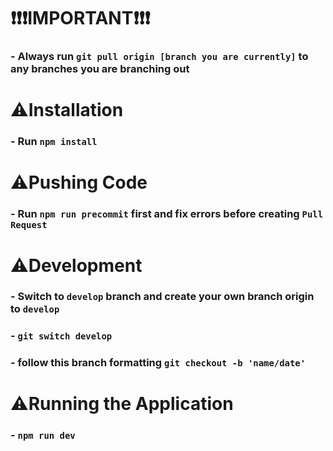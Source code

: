 # ❗❗❗IMPORTANT❗❗❗
### - Always run ```git pull origin [branch you are currently]``` to any branches you are branching out

# ⚠️Installation
### - Run ```npm install```

# ⚠️Pushing Code
### - Run ```npm run precommit``` first and fix errors before creating ```Pull Request```

# ⚠️Development
### - Switch to ```develop``` branch and create your own branch origin to ```develop```
### - ```git switch develop```
### - follow this branch formatting ```git checkout -b 'name/date'```

# ⚠️Running the Application
### - ```npm run dev```
